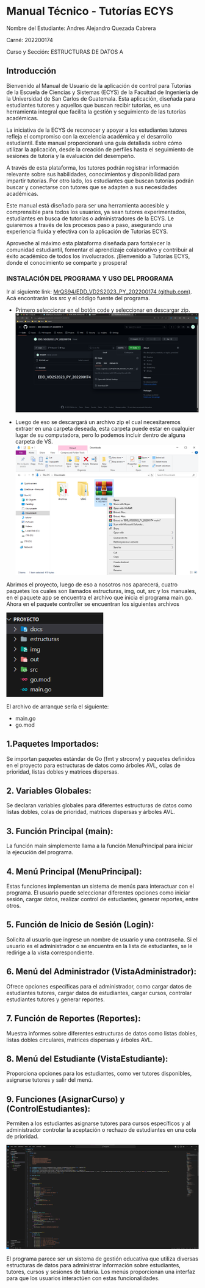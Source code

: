 # Manual Técnico - Tutorías ECYS
Nombre del Estudiante: Andres Alejandro Quezada Cabrera

Carné: 202200174

Curso y Sección: ESTRUCTURAS DE DATOS A

## Introducción

Bienvenido al Manual de Usuario de la aplicación de control para Tutorías de la Escuela de Ciencias y Sistemas (ECYS) de la Facultad de Ingeniería de la Universidad de San Carlos de Guatemala. Esta aplicación, diseñada para estudiantes tutores y aquellos que buscan recibir tutorías, es una herramienta integral que facilita la gestión y seguimiento de las tutorías académicas.

La iniciativa de la ECYS de reconocer y apoyar a los estudiantes tutores refleja el compromiso con la excelencia académica y el desarrollo estudiantil. Este manual proporcionará una guía detallada sobre cómo utilizar la aplicación, desde la creación de perfiles hasta el seguimiento de sesiones de tutoría y la evaluación del desempeño.

A través de esta plataforma, los tutores podrán registrar información relevante sobre sus habilidades, conocimientos y disponibilidad para impartir tutorías. Por otro lado, los estudiantes que buscan tutorías podrán buscar y conectarse con tutores que se adapten a sus necesidades académicas.

Este manual está diseñado para ser una herramienta accesible y comprensible para todos los usuarios, ya sean tutores experimentados, estudiantes en busca de tutorías o administradores de la ECYS. Le guiaremos a través de los procesos paso a paso, asegurando una experiencia fluida y efectiva con la aplicación de Tutorías ECYS.

Aproveche al máximo esta plataforma diseñada para fortalecer la comunidad estudiantil, fomentar el aprendizaje colaborativo y contribuir al éxito académico de todos los involucrados. ¡Bienvenido a Tutorías ECYS, donde el conocimiento se comparte y prospera!
### INSTALACIÓN DEL PROGRAMA Y USO DEL PROGRAMA
Ir al siguiente link: [MrQS94/EDD_VD2S2023_PY_202200174 (github.com)](https://github.com/MrQS94/EDD_VD2S2023_PY_202200174/). Acá encontrarán los src y el código fuente del programa.
 - Primero seleccionar en el botón code y seleccionar en descargar zip.
![Lenguajes_go](../img/github.png)

 - Luego de eso se descargará un archivo zip el cual necesitaremos extraer en una carpeta deseada, esta carpeta puede estar en cualquier lugar de su computadora, pero lo podemos incluir dentro de alguna carpeta de VS.
![Lenguajes_go](../img/archive.png)

Abrimos el proyecto, luego de eso a nosotros nos aparecerá, cuatro paquetes los cuales son llamados estructuras, img, out, src y los manuales, en el paquete app se encuentra el archivo que inicia el programa main.go.
Ahora en el paquete controller se encuentran los siguientes archivos

![Lenguajes_go](../img/controller.png)

El archivo de arranque sería el siguiente:
 - main.go
 - go.mod


## 1.Paquetes Importados:
Se importan paquetes estándar de Go (fmt y strconv) y paquetes definidos en el proyecto para estructuras de datos como árboles AVL, colas de prioridad, listas dobles y matrices dispersas.

## 2. Variables Globales:
Se declaran variables globales para diferentes estructuras de datos como listas dobles, colas de prioridad, matrices dispersas y árboles AVL.

## 3. Función Principal (main):
La función main simplemente llama a la función MenuPrincipal para iniciar la ejecución del programa.

## 4. Menú Principal (MenuPrincipal):
Estas funciones implementan un sistema de menús para interactuar con el programa. El usuario puede seleccionar diferentes opciones como iniciar sesión, cargar datos, realizar control de estudiantes, generar reportes, entre otros.

## 5. Función de Inicio de Sesión (Login):
Solicita al usuario que ingrese un nombre de usuario y una contraseña. Si el usuario es el administrador o se encuentra en la lista de estudiantes, se le redirige a la vista correspondiente.

## 6. Menú del Administrador (VistaAdministrador):
Ofrece opciones específicas para el administrador, como cargar datos de estudiantes tutores, cargar datos de estudiantes, cargar cursos, controlar estudiantes tutores y generar reportes.

## 7. Función de Reportes (Reportes):
Muestra informes sobre diferentes estructuras de datos como listas dobles, listas dobles circulares, matrices dispersas y árboles AVL.

## 8. Menú del Estudiante (VistaEstudiante):
Proporciona opciones para los estudiantes, como ver tutores disponibles, asignarse tutores y salir del menú.

## 9. Funciones (AsignarCurso) y (ControlEstudiantes):
Permiten a los estudiantes asignarse tutores para cursos específicos y al administrador controlar la aceptación o rechazo de estudiantes en una cola de prioridad.

![Lenguajes_go](../img/body.png)

El programa parece ser un sistema de gestión educativa que utiliza diversas estructuras de datos para administrar información sobre estudiantes, tutores, cursos y sesiones de tutoría. Los menús proporcionan una interfaz para que los usuarios interactúen con estas funcionalidades.